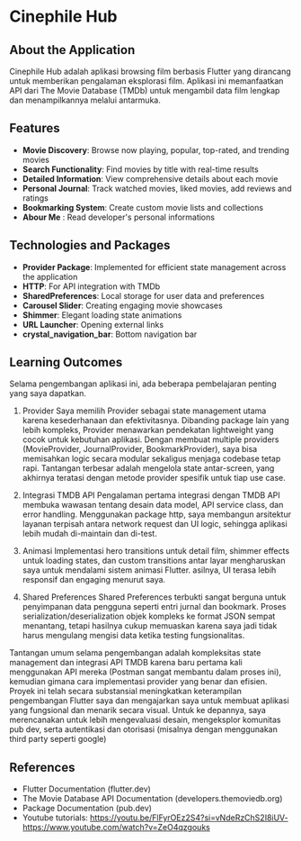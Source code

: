 # Cinephile Hub

## About the Application
Cinephile Hub adalah aplikasi browsing film berbasis Flutter yang dirancang untuk memberikan pengalaman eksplorasi film. Aplikasi ini memanfaatkan API dari The Movie Database (TMDb) untuk mengambil data film lengkap dan menampilkannya melalui antarmuka.

## Features
- **Movie Discovery**: Browse now playing, popular, top-rated, and trending movies
- **Search Functionality**: Find movies by title with real-time results
- **Detailed Information**: View comprehensive details about each movie
- **Personal Journal**: Track watched movies, liked movies, add reviews and ratings
- **Bookmarking System**: Create custom movie lists and collections
- **Abour Me** : Read developer's personal informations

## Technologies and Packages
- **Provider Package**: Implemented for efficient state management across the application
- **HTTP**: For API integration with TMDb
- **SharedPreferences**: Local storage for user data and preferences
- **Carousel Slider**: Creating engaging movie showcases
- **Shimmer**: Elegant loading state animations
- **URL Launcher**: Opening external links 
- **crystal_navigation_bar**: Bottom navigation bar

## Learning Outcomes
Selama pengembangan aplikasi ini, ada beberapa pembelajaran penting yang saya dapatkan.

1. Provider
Saya memilih Provider sebagai state management utama karena kesederhanaan dan efektivitasnya. Dibanding package lain yang lebih kompleks, Provider menawarkan pendekatan lightweight yang cocok untuk kebutuhan aplikasi. Dengan membuat multiple providers (MovieProvider, JournalProvider, BookmarkProvider), saya bisa memisahkan logic secara modular sekaligus menjaga codebase tetap rapi. Tantangan terbesar adalah mengelola state antar-screen, yang akhirnya teratasi dengan metode provider spesifik untuk tiap use case.

2. Integrasi TMDB API
Pengalaman pertama integrasi dengan TMDB API membuka wawasan tentang desain data model, API service class, dan error handling. Menggunakan package http, saya membangun arsitektur layanan terpisah antara network request dan UI logic, sehingga aplikasi lebih mudah di-maintain dan di-test.

3. Animasi
Implementasi hero transitions untuk detail film, shimmer effects untuk loading states, dan custom transitions antar layar mengharuskan saya untuk mendalami sistem animasi Flutter. asilnya, UI terasa lebih responsif dan engaging menurut saya.

4. Shared Preferences 
Shared Preferences terbukti sangat berguna untuk penyimpanan data pengguna seperti entri jurnal dan bookmark. Proses serialization/deserialization objek kompleks ke format JSON sempat menantang, tetapi hasilnya cukup memuaskan karena saya jadi tidak harus mengulang mengisi data ketika testing fungsionalitas.

Tantangan umum selama pengembangan adalah kompleksitas state management dan integrasi API TMDB karena baru pertama kali menggunakan API mereka (Postman sangat membantu dalam proses ini), kemudian gimana cara implementasi provider yang benar dan efisien. Proyek ini telah secara substansial meningkatkan keterampilan pengembangan Flutter saya dan mengajarkan saya untuk membuat aplikasi yang fungsional dan menarik secara visual. Untuk ke depannya, saya merencanakan untuk lebih mengevaluasi desain, mengeksplor komunitas pub dev, serta autentikasi dan otorisasi (misalnya dengan menggunakan third party seperti google)

## References
- Flutter Documentation (flutter.dev)
- The Movie Database API Documentation (developers.themoviedb.org)
- Package Documentation (pub.dev)
- Youtube tutorials: 
https://youtu.be/FlFyrOEz2S4?si=vNdeRzChS2I8iUV-
https://www.youtube.com/watch?v=ZeO4qzgouks



